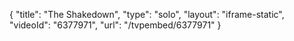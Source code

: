 {
    "title": "The Shakedown",
    "type": "solo",
    "layout": "iframe-static",
    "videoId": "6377971",
    "url": "\/tvpembed\/6377971"
}